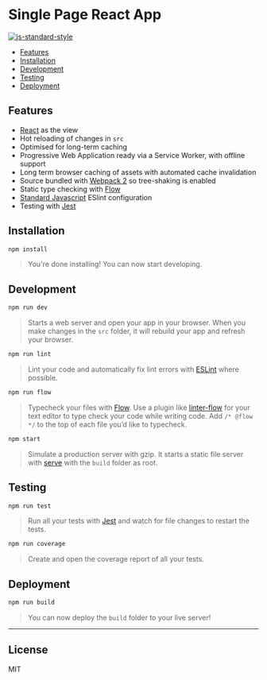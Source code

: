 # Single Page React App
[![js-standard-style](https://img.shields.io/badge/code%20style-standard-brightgreen.svg)](https://github.com/feross/standard)

- [Features](#features)
- [Installation](#installation)
- [Development](#development)
- [Testing](#testing)
- [Deployment](#deployment)


## Features
- [React](https://facebook.github.io/react/) as the view
- Hot reloading of changes in `src`
- Optimised for long-term caching
- Progressive Web Application ready via a Service Worker, with offline support
- Long term browser caching of assets with automated cache invalidation
- Source bundled with [Webpack 2](https://webpack.js.org/) so tree-shaking is enabled
- Static type checking with [Flow](https://flowtype.org/)
- [Standard Javascript](http://standardjs.com/) ESlint configuration
- Testing with [Jest](https://facebook.github.io/jest/)


## Installation

```sh
npm install
```

> You're done installing! You can now start developing.


## Development

```sh
npm run dev
```

> Starts a web server and open your app in your browser. When you make changes in the `src` folder, it will rebuild your app and refresh your browser.

```sh
npm run lint
```

> Lint your code and automatically fix lint errors with [ESLint](http://eslint.org/) where possible.

```sh
npm run flow
```

> Typecheck your files with [Flow](https://flowtype.org/). Use a plugin like [linter-flow](https://atom.io/packages/linter-flow) for your text editor to type check your code while writing code. Add `/* @flow */` to the top of each file you’d like to typecheck.

```sh
npm start
```

> Simulate a production server with gzip. It starts a static file server with [serve](https://github.com/zeit/serve) with the `build` folder as root.


## Testing

```sh
npm run test
```

> Run all your tests with [Jest](https://facebook.github.io/jest/) and watch for file changes to restart the tests.

```sh
npm run coverage
```

> Create and open the coverage report of all your tests.


## Deployment

```sh
npm run build
```

> You can now deploy the `build` folder to your live server!


---


## License

MIT
